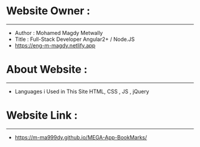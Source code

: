 # Website Owner :
-----------------------
- Author : Mohamed Magdy Metwally
- Title : Full-Stack Developer Angular2+ / Node.JS
- https://eng-m-magdy.netlify.app
#
# About Website :
-----------------------
- Languages i Used in This Site HTML, CSS , JS , jQuery
#
# Website Link :
------------------------
- https://m-ma999dy.github.io/MEGA-App-BookMarks/
